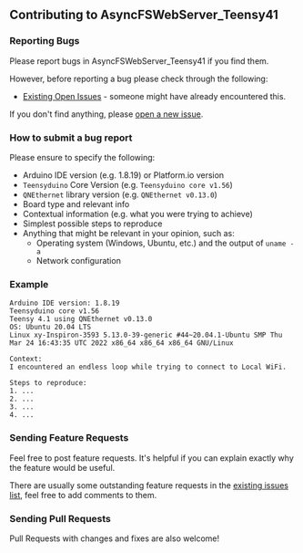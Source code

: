 ## Contributing to AsyncFSWebServer_Teensy41

### Reporting Bugs

Please report bugs in AsyncFSWebServer_Teensy41 if you find them.

However, before reporting a bug please check through the following:

* [Existing Open Issues](https://github.com/khoih-prog/AsyncFSWebServer_Teensy41/issues) - someone might have already encountered this.

If you don't find anything, please [open a new issue](https://github.com/khoih-prog/AsyncFSWebServer_Teensy41/issues/new).

### How to submit a bug report

Please ensure to specify the following:

* Arduino IDE version (e.g. 1.8.19) or Platform.io version
* `Teensyduino` Core Version (e.g. `Teensyduino core v1.56`)
* `QNEthernet` library version (e.g. `QNEthernet v0.13.0`)
* Board type and relevant info
* Contextual information (e.g. what you were trying to achieve)
* Simplest possible steps to reproduce
* Anything that might be relevant in your opinion, such as:
  * Operating system (Windows, Ubuntu, etc.) and the output of `uname -a`
  * Network configuration


### Example

```
Arduino IDE version: 1.8.19
Teensyduino core v1.56
Teensy 4.1 using QNEthernet v0.13.0
OS: Ubuntu 20.04 LTS
Linux xy-Inspiron-3593 5.13.0-39-generic #44~20.04.1-Ubuntu SMP Thu Mar 24 16:43:35 UTC 2022 x86_64 x86_64 x86_64 GNU/Linux

Context:
I encountered an endless loop while trying to connect to Local WiFi.

Steps to reproduce:
1. ...
2. ...
3. ...
4. ...
```
### Sending Feature Requests

Feel free to post feature requests. It's helpful if you can explain exactly why the feature would be useful.

There are usually some outstanding feature requests in the [existing issues list](https://github.com/khoih-prog/AsyncFSWebServer_Teensy41/issues?q=is%3Aopen+is%3Aissue+label%3Aenhancement), feel free to add comments to them.

### Sending Pull Requests

Pull Requests with changes and fixes are also welcome!


